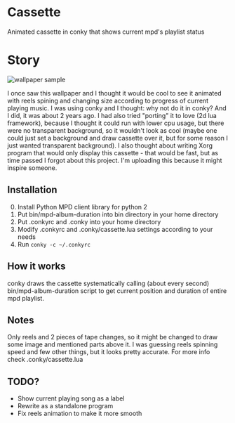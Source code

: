 # Cassette

Animated cassette in conky that shows current mpd's playlist status


# Story

![wallpaper sample](https://github.com/hahiserw/conky-mpd-cassette/raw/master/src/wallpaper-sample.png)

I once saw this wallpaper and I thought it would be cool to see it animated
with reels spining and changing size according to progress of current playing
music. I was using conky and I thought: why not do it in conky? And I did, it
was about 2 years ago. I had also tried "porting" it to love (2d lua
framework), because I thought it could run with lower cpu usage, but there were
no transparent background, so it wouldn't look as cool (maybe one could just
set a background and draw cassette over it, but for some reason I just wanted
transparent background). I also thought about writing Xorg program that would
only display this cassette - that would be fast, but as time passed I forgot
about this project. I'm uploading this because it might inspire someone.


## Installation

0. Install Python MPD client library for python 2
1. Put bin/mpd-album-duration into bin directory in your home directory
2. Put .conkyrc and .conky into your home directory
3. Modify .conkyrc and .conky/cassette.lua settings according to your needs
4. Run `conky -c ~/.conkyrc`


## How it works

conky draws the cassette systematically calling (about every second)
bin/mpd-album-duration script to get current position and duration of entire
mpd playlist.


## Notes
Only reels and 2 pieces of tape changes, so it might be changed to draw some
image and mentioned parts above it. I was guessing reels spinning speed and
few other things, but it looks pretty accurate. For more info check
.conky/cassette.lua


## TODO?

* Show current playing song as a label
* Rewrite as a standalone program
* Fix reels animation to make it more smooth
